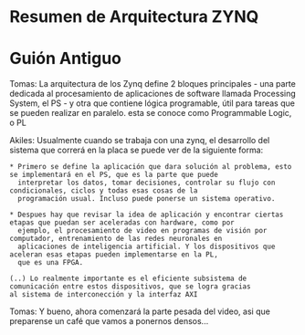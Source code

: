 # Resumen de Arquitectura ZYNQ


# Guión Antiguo

Tomas:
	La arquitectura de los Zynq define 2 bloques principales
	- una parte dedicada al procesamiento de aplicaciones de software llamada Processing System, el PS
	- y otra que contiene lógica programable, útil para tareas que se pueden realizar en paralelo. esta se conoce como
	  Programmable Logic, o PL

Akiles:
	Usualmente cuando se trabaja con una zynq, el desarrollo del sistema que correrá en la placa se puede ver de la
	siguiente forma:

	* Primero se define la aplicación que dara solución al problema, esto se implementará en el PS, que es la parte que puede
	  interpretar los datos, tomar decisiones, controlar su flujo con condicionales, ciclos y todas esas cosas de la
	  programación usual. Incluso puede ponerse un sistema operativo.

	* Despues hay que revisar la idea de aplicación y encontrar ciertas etapas que puedan ser aceleradas con hardware, como por
	  ejemplo, el procesamiento de video en programas de visión por computador, entrenamiento de las redes neuronales en
	  aplicaciones de inteligencia artificial. Y los dispositivos que aceleran esas etapas pueden implementarse en la PL,
	  que es una FPGA.

	(..) Lo realmente importante es el eficiente subsistema de comunicación entre estos dispositivos, que se logra gracias
	al sistema de interconección y la interfaz AXI

Tomas:
	Y bueno, ahora comenzará la parte pesada del video, asi que preparense un café que vamos a ponernos densos...

